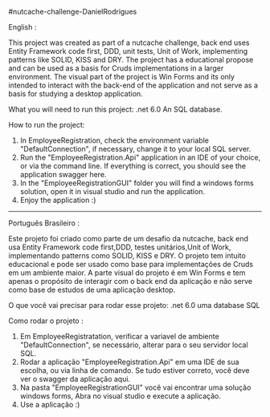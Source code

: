 #nutcache-challenge-DanielRodrigues

English :

This project was created as part of a nutcache challenge, back end uses Entity Framework code first, DDD, unit tests, Unit of Work, implementing patterns like SOLID, KISS and DRY. The project has a educational propose and can be used as a basis for Cruds implementations in a larger environment.
The visual part of the project is Win Forms and its only intended to interact with the back-end of the application and not serve as a basis for studying a desktop application.

What you will need to run this project:
.net 6.0
An SQL database.

How to run the project:
1) In EmployeeRegistration, check the environment variable "DefaultConnection", if necessary, change it to your local SQL server.
2) Run the "EmployeeRegistration.Api" application in an IDE of your choice, or via the command line. If everything is correct, you should see the application swagger here.
3) In the "EmployeeRegistrationGUI" folder you will find a windows forms solution, open it in visual studio and run the application.
4) Enjoy the application :)


____________________________________________________________________________________________________________________


Português Brasileiro :

Este projeto foi criado como parte de um desafio da nutcache, back end usa Entity Framework code first,DDD, testes unitários,Unit of Work, implementando patterns como SOLID, KISS e DRY. O projeto tem intuito educacional e pode ser usado como base para implementações de Cruds em um ambiente maior.
A parte visual do projeto é em Win Forms e tem apenas o propósito de interagir com o back end da aplicação e não serve como base de estudos de uma aplicação desktop.

O que você vai precisar para rodar esse projeto:
.net 6.0
uma database SQL

Como rodar o projeto :
1) Em EmployeeRegistratation, verificar a variavel de ambiente "DefaultConnection", se necessário, alterar para o seu servidor local SQL.
2) Rodar a aplicação "EmployeeRegistration.Api" em uma IDE de sua escolha, ou via linha de comando. Se tudo estiver correto, você deve ver o swagger da aplicação aqui.
3) Na pasta "EmployeeRegistrationGUI" você vai encontrar uma solução windows forms, Abra no visual studio e execute a aplicação.
4) Use a aplicação :)
